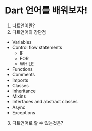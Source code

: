 # Dart 언어를 배워보자!

1. 다트언어란?
2. 다트언어의 장단점

- Variables
- Control flow statements
  - IF
  - FOR
  - WHILE
- Functions
- Comments
- Imports
- Classes
- Inheritance
- Mixins
- Interfaces and abstract classes
- Async
- Exceptions

3. 다트언어로 할 수 있는것은?
